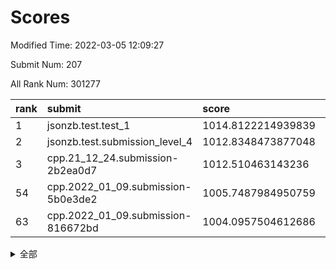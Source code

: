 # Scores

Modified Time: 2022-03-05 12:09:27

Submit Num: 207

All Rank Num: 301277

| rank |               submit               |       score        |       sigma        | pk_num |
| :--- | :--------------------------------- | :----------------- | :----------------- | :----- |
| 1    | jsonzb.test.test_1                 | 1014.8122214939839 | 0.8535847666172469 | 5819   |
| 2    | jsonzb.test.submission_level_4     | 1012.8348473877048 | 0.8020196769816805 | 5820   |
| 3    | cpp.21_12_24.submission-2b2ea0d7   | 1012.510463143236  | 0.8030585566038069 | 5821   |
| 54   | cpp.2022_01_09.submission-5b0e3de2 | 1005.7487984950759 | 0.7372011731234775 | 5827   |
| 63   | cpp.2022_01_09.submission-816672bd | 1004.0957504612686 | 0.7193472402163369 | 5823   |


<details>
<summary>全部</summary>

| rank |                 submit                 |       score        |       sigma        | pk_num |
| :--- | :------------------------------------- | :----------------- | :----------------- | :----- |
| 1    | jsonzb.test.test_1                     | 1014.8122214939839 | 0.8535847666172469 | 5819   |
| 2    | jsonzb.test.submission_level_4         | 1012.8348473877048 | 0.8020196769816805 | 5820   |
| 3    | cpp.21_12_24.submission-2b2ea0d7       | 1012.510463143236  | 0.8030585566038069 | 5821   |
| 4    | gobigger.level_3.submission_level_3_9  | 1011.5945522306466 | 0.7730625107373772 | 5816   |
| 5    | gobigger.level_3.submission_level_3_44 | 1011.459843164104  | 0.7904985323381841 | 5824   |
| 6    | gobigger.level_3.submission_level_3_34 | 1011.116938417625  | 0.7691331915195179 | 5820   |
| 7    | gobigger.level_3.submission_level_3_37 | 1010.9916899210173 | 0.7618217883980676 | 5822   |
| 8    | gobigger.level_3.submission_level_3_49 | 1010.9489404493821 | 0.75908161152919   | 5823   |
| 9    | gobigger.level_3.submission_level_3_26 | 1010.943071325617  | 0.755493917175046  | 5827   |
| 10   | gobigger.level_3.submission_level_3_1  | 1010.8975378899246 | 0.7780135777150738 | 5824   |
| 11   | gobigger.level_3.submission_level_3_28 | 1010.6853993308229 | 0.7873877967455154 | 5821   |
| 12   | gobigger.level_3.submission_level_3_10 | 1010.6678623457527 | 0.7792491116086654 | 5816   |
| 13   | gobigger.level_3.submission_level_3_6  | 1010.4019788176951 | 0.7461848216525291 | 5822   |
| 14   | gobigger.level_3.submission_level_3_39 | 1010.3084648664731 | 0.7459977511119495 | 5823   |
| 15   | gobigger.level_3.submission_level_3_14 | 1010.2142437210592 | 0.762065978362557  | 5822   |
| 16   | gobigger.level_3.submission_level_3_45 | 1010.2029939058501 | 0.7461784195872032 | 5819   |
| 17   | gobigger.level_3.submission_level_3_35 | 1010.1849762173819 | 0.7475781253861751 | 5825   |
| 18   | gobigger.level_3.submission_level_3_43 | 1010.1722140964832 | 0.7652676076719035 | 5820   |
| 19   | gobigger.level_3.submission_level_3_47 | 1010.1325554323167 | 0.7736067305586868 | 5824   |
| 20   | gobigger.level_3.submission_level_3_2  | 1010.129368323994  | 0.765475443779665  | 5815   |
| 21   | gobigger.level_3.submission_level_3_0  | 1010.1269234972823 | 0.7471218488727692 | 5823   |
| 22   | gobigger.level_3.submission_level_3_7  | 1010.1170963521078 | 0.7794944951738565 | 5817   |
| 23   | gobigger.level_3.submission_level_3_30 | 1010.0673313555156 | 0.7483352356995179 | 5821   |
| 24   | gobigger.level_3.submission_level_3_42 | 1010.0523212106622 | 0.7598199512599826 | 5824   |
| 25   | gobigger.level_3.submission_level_3_20 | 1010.0254360639816 | 0.7639484951084113 | 5819   |
| 26   | gobigger.level_3.submission_level_3_19 | 1010.0033893157806 | 0.7527888208419015 | 5822   |
| 27   | gobigger.level_3.submission_level_3_11 | 1009.9975250211916 | 0.7669060584252609 | 5816   |
| 28   | gobigger.level_3.submission_level_3_23 | 1009.9931921300268 | 0.7723421557238288 | 5820   |
| 29   | gobigger.level_3.submission_level_3_29 | 1009.9720980231525 | 0.7505037546051082 | 5819   |
| 30   | gobigger.level_3.submission_level_3_8  | 1009.8266015976664 | 0.7402676273306278 | 5824   |
| 31   | gobigger.level_3.submission_level_3_5  | 1009.8187886906047 | 0.7699396099036053 | 5823   |
| 32   | gobigger.level_3.submission_level_3_4  | 1009.7457773690875 | 0.7572183330124329 | 5825   |
| 33   | gobigger.level_3.submission_level_3_46 | 1009.7405832854304 | 0.7493334253336512 | 5817   |
| 34   | gobigger.level_3.submission_level_3_24 | 1009.6838105221519 | 0.7519649619073552 | 5825   |
| 35   | gobigger.level_3.submission_level_3_16 | 1009.6441118688105 | 0.7419181261242259 | 5825   |
| 36   | gobigger.level_3.submission_level_3_18 | 1009.6250559961435 | 0.7664244689125729 | 5822   |
| 37   | gobigger.level_3.submission_level_3_17 | 1009.5769039976053 | 0.7354424159066325 | 5824   |
| 38   | gobigger.level_3.submission_level_3_40 | 1009.5727055440666 | 0.7394209767656271 | 5818   |
| 39   | gobigger.level_3.submission_level_3_3  | 1009.549134500872  | 0.7693618832530356 | 5819   |
| 40   | gobigger.level_3.submission_level_3_33 | 1009.4808221801067 | 0.7716978783599517 | 5816   |
| 41   | gobigger.level_3.submission_level_3_25 | 1009.3457097184258 | 0.7644315020964577 | 5821   |
| 42   | gobigger.level_3.submission_level_3_27 | 1009.3167900889067 | 0.769344310809472  | 5824   |
| 43   | gobigger.level_3.submission_level_3_21 | 1009.2489004276669 | 0.7715341948067526 | 5822   |
| 44   | gobigger.level_3.submission_level_3_12 | 1009.2157314516738 | 0.744975804433606  | 5816   |
| 45   | gobigger.level_3.submission_level_3_36 | 1009.1719551969203 | 0.7505638366676939 | 5823   |
| 46   | gobigger.level_3.submission_level_3_38 | 1009.1703371071134 | 0.7645491104134319 | 5819   |
| 47   | gobigger.level_3.submission_level_3_31 | 1009.1506894785269 | 0.7551870349089598 | 5816   |
| 48   | gobigger.level_3.submission_level_3_22 | 1009.0388027603432 | 0.7494706388910082 | 5822   |
| 49   | gobigger.level_3.submission_level_3_48 | 1008.9704486722472 | 0.7386643646431108 | 5822   |
| 50   | gobigger.level_3.submission_level_3_41 | 1008.9248746372174 | 0.7514482336921667 | 5824   |
| 51   | gobigger.level_3.submission_level_3_32 | 1008.9228328327437 | 0.7792735844231905 | 5817   |
| 52   | gobigger.level_3.submission_level_3_13 | 1008.5262626002341 | 0.7387141946298499 | 5821   |
| 53   | gobigger.level_3.submission_level_3_15 | 1008.3980081864203 | 0.7478344507079988 | 5822   |
| 54   | cpp.2022_01_09.submission-5b0e3de2     | 1005.7487984950759 | 0.7372011731234775 | 5827   |
| 55   | gobigger.level_1.submission_level_1_16 | 1005.1335898158546 | 0.7166819608612167 | 5825   |
| 56   | gobigger.level_1.submission_level_1_35 | 1004.9010368474366 | 0.7158478584416631 | 5824   |
| 57   | gobigger.level_1.submission_level_1_28 | 1004.5981524110322 | 0.7287603340574048 | 5816   |
| 58   | gobigger.level_1.submission_level_1_1  | 1004.4436792219568 | 0.7260304218659948 | 5818   |
| 59   | gobigger.level_1.submission_level_1_40 | 1004.2121485442132 | 0.7180730253739194 | 5822   |
| 60   | gobigger.level_1.submission_level_1_31 | 1004.1440516890493 | 0.7117391996795013 | 5822   |
| 61   | gobigger.level_1.submission_level_1_10 | 1004.1413043579495 | 0.7104179198441831 | 5826   |
| 62   | gobigger.level_1.submission_level_1_4  | 1004.1070213509784 | 0.7127298082243487 | 5819   |
| 63   | cpp.2022_01_09.submission-816672bd     | 1004.0957504612686 | 0.7193472402163369 | 5823   |
| 64   | gobigger.level_1.submission_level_1_24 | 1003.9771154858199 | 0.7170815679275598 | 5826   |
| 65   | gobigger.level_1.submission_level_1_23 | 1003.8358702095775 | 0.7216862753707299 | 5818   |
| 66   | gobigger.level_1.submission_level_1_49 | 1003.8268922445875 | 0.7200765282106235 | 5822   |
| 67   | gobigger.level_1.submission_level_1_5  | 1003.8070479611882 | 0.7167953871792493 | 5820   |
| 68   | gobigger.level_1.submission_level_1_19 | 1003.6545178554451 | 0.7203524403619365 | 5822   |
| 69   | gobigger.level_1.submission_level_1_39 | 1003.6407631509159 | 0.721953825800851  | 5822   |
| 70   | gobigger.level_1.submission_level_1_36 | 1003.6407525166981 | 0.7074701509378583 | 5822   |
| 71   | gobigger.level_1.submission_level_1_42 | 1003.5449382634257 | 0.7178892867391248 | 5819   |
| 72   | gobigger.level_1.submission_level_1_8  | 1003.544076057581  | 0.7212755762948566 | 5822   |
| 73   | gobigger.level_1.submission_level_1_34 | 1003.5369249328944 | 0.711254554370178  | 5822   |
| 74   | gobigger.level_1.submission_level_1_14 | 1003.5195774825105 | 0.711635974627783  | 5821   |
| 75   | gobigger.level_1.submission_level_1_6  | 1003.4460310068266 | 0.7150364071731764 | 5817   |
| 76   | gobigger.level_1.submission_level_1_37 | 1003.4208507908219 | 0.722457561716831  | 5824   |
| 77   | gobigger.level_1.submission_level_1_41 | 1003.3691084073265 | 0.7156594718674874 | 5824   |
| 78   | gobigger.level_1.submission_level_1_45 | 1003.2703302562189 | 0.7162517091231861 | 5825   |
| 79   | gobigger.level_1.submission_level_1_3  | 1003.2703251512485 | 0.73167007862397   | 5819   |
| 80   | gobigger.level_1.submission_level_1_2  | 1003.268861493252  | 0.7141401710689624 | 5823   |
| 81   | gobigger.level_1.submission_level_1_0  | 1003.1724451573941 | 0.7106110370626274 | 5819   |
| 82   | gobigger.level_1.submission_level_1_12 | 1003.160920680065  | 0.7137878479026478 | 5819   |
| 83   | gobigger.level_1.submission_level_1_29 | 1003.1138751356787 | 0.7350883821982687 | 5821   |
| 84   | gobigger.level_1.submission_level_1_47 | 1003.075840568064  | 0.7174621457136204 | 5822   |
| 85   | gobigger.level_1.submission_level_1_48 | 1003.0216484803886 | 0.7030253359930226 | 5826   |
| 86   | gobigger.level_1.submission_level_1_25 | 1002.961143170608  | 0.7199713991542748 | 5825   |
| 87   | gobigger.level_1.submission_level_1_20 | 1002.9609785204325 | 0.7083166220301624 | 5823   |
| 88   | gobigger.level_1.submission_level_1_18 | 1002.8842588236008 | 0.7147599129930786 | 5821   |
| 89   | gobigger.level_1.submission_level_1_32 | 1002.8321115179923 | 0.7170597899055402 | 5823   |
| 90   | gobigger.level_1.submission_level_1_38 | 1002.8207418795067 | 0.7165428858933299 | 5822   |
| 91   | gobigger.level_1.submission_level_1_15 | 1002.817439741667  | 0.718170857095865  | 5827   |
| 92   | gobigger.level_1.submission_level_1_11 | 1002.7807527476149 | 0.7074929134724096 | 5823   |
| 93   | gobigger.level_1.submission_level_1_21 | 1002.693292660929  | 0.7015090371121583 | 5825   |
| 94   | gobigger.level_1.submission_level_1_43 | 1002.6377747660375 | 0.7135408884244354 | 5824   |
| 95   | gobigger.level_1.submission_level_1_22 | 1002.6313076857907 | 0.715099647596929  | 5819   |
| 96   | gobigger.level_1.submission_level_1_26 | 1002.60311930243   | 0.7067950616776494 | 5823   |
| 97   | gobigger.level_1.submission_level_1_17 | 1002.5813808581919 | 0.7118402299108408 | 5824   |
| 98   | gobigger.level_1.submission_level_1_44 | 1002.5157198556619 | 0.7047346072035141 | 5821   |
| 99   | gobigger.level_1.submission_level_1_7  | 1002.4734110931468 | 0.717251237634831  | 5820   |
| 100  | gobigger.level_1.submission_level_1_33 | 1002.4132026545057 | 0.7011414733222249 | 5820   |
| 101  | gobigger.level_1.submission_level_1_27 | 1001.943918359303  | 0.7194024965033452 | 5827   |
| 102  | gobigger.level_1.submission_level_1_46 | 1001.8792293776291 | 0.7019572754972954 | 5822   |
| 103  | gobigger.level_1.submission_level_1_30 | 1001.7021567022542 | 0.7108182206121325 | 5821   |
| 104  | gobigger.level_1.submission_level_1_13 | 1001.4495878119426 | 0.7106536366606548 | 5823   |
| 105  | gobigger.level_1.submission_level_1_9  | 1001.318080318048  | 0.7115895300710685 | 5819   |
| 106  | gobigger.random.submission_random_42   | 997.7542885091015  | 0.7060890122964137 | 5820   |
| 107  | gobigger.random.submission_random_31   | 996.850384510491   | 0.6916697242418706 | 5823   |
| 108  | gobigger.random.submission_random_13   | 996.8302559599476  | 0.7102029292932552 | 5821   |
| 109  | gobigger.random.submission_random_28   | 996.6810523053617  | 0.712767231204938  | 5827   |
| 110  | gobigger.random.submission_random_36   | 996.5709494639503  | 0.7043765528428177 | 5822   |
| 111  | gobigger.random.submission_random_5    | 996.5569813404849  | 0.7103855447719593 | 5819   |
| 112  | gobigger.random.submission_random_29   | 996.4973464407432  | 0.7139699139783865 | 5828   |
| 113  | gobigger.random.submission_random_38   | 996.463128626331   | 0.7050090388325132 | 5824   |
| 114  | gobigger.random.submission_random_15   | 996.4026349957882  | 0.6995884277565807 | 5823   |
| 115  | gobigger.random.submission_random_32   | 996.3817467163612  | 0.7192348186794985 | 5819   |
| 116  | gobigger.random.submission_random_6    | 996.346431636814   | 0.7140788236424226 | 5823   |
| 117  | gobigger.random.submission_random_0    | 996.3345704253012  | 0.7031360053946595 | 5824   |
| 118  | gobigger.random.submission_random_35   | 996.3297854004169  | 0.7228472470705564 | 5821   |
| 119  | gobigger.random.submission_random_21   | 996.3258324576176  | 0.717548161769646  | 5825   |
| 120  | gobigger.random.submission_random_37   | 996.2952269933644  | 0.7079942616358728 | 5819   |
| 121  | gobigger.random.submission_random_8    | 996.2796232267856  | 0.7186212182416625 | 5819   |
| 122  | gobigger.random.submission_random_12   | 996.238931939909   | 0.705606743328874  | 5825   |
| 123  | gobigger.random.submission_random_34   | 996.1638470584351  | 0.7049699821510761 | 5816   |
| 124  | gobigger.random.submission_random_14   | 996.1318490384292  | 0.7054305591283669 | 5827   |
| 125  | gobigger.random.submission_random_27   | 996.1085095787123  | 0.7200629588884095 | 5827   |
| 126  | gobigger.random.submission_random_4    | 996.1054879521831  | 0.7251304519887986 | 5826   |
| 127  | gobigger.random.submission_random_41   | 996.0666340037775  | 0.6896910782150832 | 5821   |
| 128  | gobigger.random.submission_random_1    | 995.991395661015   | 0.719367226502     | 5821   |
| 129  | gobigger.random.submission_random_22   | 995.9793670762587  | 0.7090945501015011 | 5822   |
| 130  | gobigger.random.submission_random_23   | 995.885280376382   | 0.7160838781109101 | 5821   |
| 131  | gobigger.random.submission_random_39   | 995.8851322606864  | 0.7106281668047288 | 5822   |
| 132  | gobigger.random.submission_random_16   | 995.8398154148574  | 0.7099819780446989 | 5820   |
| 133  | gobigger.random.submission_random_33   | 995.8262151863763  | 0.7012053652439998 | 5823   |
| 134  | gobigger.random.submission_random_30   | 995.7614960523413  | 0.7061064309409025 | 5823   |
| 135  | gobigger.random.submission_random_40   | 995.7423448399521  | 0.7001936737238936 | 5820   |
| 136  | gobigger.random.submission_random_45   | 995.6878320374104  | 0.7139350299004404 | 5823   |
| 137  | gobigger.random.submission_random_7    | 995.686859710295   | 0.7124289276071288 | 5827   |
| 138  | gobigger.random.submission_random_46   | 995.6563051822103  | 0.7058022583805629 | 5824   |
| 139  | gobigger.random.submission_random_48   | 995.6263631453476  | 0.6967747509918921 | 5819   |
| 140  | gobigger.random.submission_random_24   | 995.6119699816209  | 0.7189306901757578 | 5821   |
| 141  | gobigger.random.submission_random_11   | 995.6033684423426  | 0.7076534131819178 | 5822   |
| 142  | gobigger.random.submission_random_43   | 995.5409060258879  | 0.7081620607795405 | 5819   |
| 143  | gobigger.random.submission_random_9    | 995.5150563614706  | 0.7109079459567436 | 5823   |
| 144  | gobigger.random.submission_random_49   | 995.4972540885024  | 0.719939206091447  | 5822   |
| 145  | gobigger.random.submission_random_3    | 995.4070573419015  | 0.7059009426023575 | 5818   |
| 146  | gobigger.random.submission_random_20   | 995.3816334763712  | 0.7061549322374384 | 5824   |
| 147  | gobigger.random.submission_random_2    | 995.3383342763107  | 0.7022144128803282 | 5818   |
| 148  | gobigger.random.submission_random_19   | 995.311983977826   | 0.7121500560878964 | 5824   |
| 149  | gobigger.random.submission_random_10   | 995.2862182391991  | 0.7118302915667897 | 5821   |
| 150  | gobigger.random.submission_random_26   | 995.2244193993628  | 0.7123372761443217 | 5814   |
| 151  | gobigger.random.submission_random_47   | 995.2114684247427  | 0.7257002627167985 | 5822   |
| 152  | gobigger.random.submission_random_18   | 995.1704952127078  | 0.7115461665168549 | 5817   |
| 153  | gobigger.random.submission_random_44   | 995.0965350947858  | 0.7163733695191825 | 5824   |
| 154  | gobigger.random.submission_random_17   | 995.0756820599001  | 0.6938981609685457 | 5821   |
| 155  | gobigger.random.submission_random_25   | 994.8776376008728  | 0.7236437687615169 | 5825   |
| 156  | gobigger.level_2.submission_level_2_25 | 994.2084451780689  | 0.7196802263829305 | 5819   |
| 157  | gobigger.level_2.submission_level_2_48 | 993.4497872636571  | 0.7217455773356375 | 5827   |
| 158  | gobigger.level_2.submission_level_2_29 | 993.4200968071143  | 0.753459488082901  | 5824   |
| 159  | gobigger.level_2.submission_level_2_49 | 993.3911100376307  | 0.7349603063715666 | 5821   |
| 160  | gobigger.level_2.submission_level_2_17 | 993.3696410971248  | 0.7377785337678944 | 5822   |
| 161  | gobigger.level_2.submission_level_2_27 | 993.2911833707915  | 0.7355636159993131 | 5824   |
| 162  | gobigger.level_2.submission_level_2_40 | 993.2786610239438  | 0.7331314921394119 | 5820   |
| 163  | gobigger.level_2.submission_level_2_7  | 993.0492131683541  | 0.7263001502780206 | 5826   |
| 164  | gobigger.level_2.submission_level_2_19 | 993.041739626789   | 0.7530090743396334 | 5821   |
| 165  | gobigger.level_2.submission_level_2_8  | 993.0223190876128  | 0.7252907744464037 | 5820   |
| 166  | gobigger.level_2.submission_level_2_10 | 992.9168445975699  | 0.7289951198750233 | 5824   |
| 167  | gobigger.level_2.submission_level_2_45 | 992.8773877775061  | 0.727141812173674  | 5824   |
| 168  | gobigger.level_2.submission_level_2_6  | 992.8390548495626  | 0.7217925331530736 | 5827   |
| 169  | gobigger.level_2.submission_level_2_21 | 992.7858964279133  | 0.7531633507567963 | 5827   |
| 170  | gobigger.level_2.submission_level_2_38 | 992.7334552505146  | 0.7320439519690225 | 5825   |
| 171  | gobigger.level_2.submission_level_2_26 | 992.6745016836245  | 0.7442223762767809 | 5822   |
| 172  | gobigger.level_2.submission_level_2_43 | 992.6397143826035  | 0.7269228157221366 | 5816   |
| 173  | gobigger.level_2.submission_level_2_9  | 992.5809832689339  | 0.735989475736402  | 5822   |
| 174  | gobigger.level_2.submission_level_2_1  | 992.539064122417   | 0.7362142633533951 | 5825   |
| 175  | gobigger.level_2.submission_level_2_36 | 992.509583785563   | 0.7514582528721271 | 5826   |
| 176  | gobigger.level_2.submission_level_2_37 | 992.4977883482284  | 0.7448968098316481 | 5820   |
| 177  | gobigger.level_2.submission_level_2_23 | 992.4756857564488  | 0.7550152945056434 | 5823   |
| 178  | gobigger.level_2.submission_level_2_35 | 992.4031752234813  | 0.7316430579325313 | 5822   |
| 179  | gobigger.level_2.submission_level_2_12 | 992.2640296559979  | 0.7291746424395565 | 5820   |
| 180  | gobigger.level_2.submission_level_2_13 | 992.2514476731201  | 0.7447249074409767 | 5825   |
| 181  | gobigger.level_2.submission_level_2_47 | 992.2163983493788  | 0.7365854417918541 | 5820   |
| 182  | gobigger.level_2.submission_level_2_42 | 992.2140630974784  | 0.7498509518486047 | 5818   |
| 183  | gobigger.level_2.submission_level_2_15 | 992.1326790973277  | 0.7359202177062206 | 5821   |
| 184  | gobigger.level_2.submission_level_2_18 | 992.0293423630629  | 0.7354492160751843 | 5822   |
| 185  | gobigger.level_2.submission_level_2_16 | 992.0107094361346  | 0.7388981859485527 | 5822   |
| 186  | gobigger.level_2.submission_level_2_22 | 991.9281928256744  | 0.7431266996963735 | 5819   |
| 187  | gobigger.level_2.submission_level_2_30 | 991.8768662712703  | 0.7451666196924627 | 5822   |
| 188  | gobigger.level_2.submission_level_2_31 | 991.7921305808179  | 0.7363873104383374 | 5818   |
| 189  | gobigger.level_2.submission_level_2_33 | 991.788041184194   | 0.7517997088338966 | 5821   |
| 190  | gobigger.level_2.submission_level_2_28 | 991.758298199407   | 0.7388139836221373 | 5821   |
| 191  | gobigger.level_2.submission_level_2_14 | 991.7424901176624  | 0.7298601669581485 | 5824   |
| 192  | gobigger.level_2.submission_level_2_2  | 991.6988833650332  | 0.7518788106364048 | 5818   |
| 193  | gobigger.level_2.submission_level_2_11 | 991.6876897340386  | 0.7478359522798642 | 5818   |
| 194  | gobigger.level_2.submission_level_2_24 | 991.602734439587   | 0.7448267599022153 | 5824   |
| 195  | gobigger.level_2.submission_level_2_32 | 991.6000127772477  | 0.7435500694720839 | 5822   |
| 196  | gobigger.level_2.submission_level_2_0  | 991.5773265660331  | 0.7439187914998946 | 5828   |
| 197  | gobigger.level_2.submission_level_2_44 | 991.5451412014016  | 0.7478936281574453 | 5823   |
| 198  | gobigger.level_2.submission_level_2_41 | 991.5320548749696  | 0.7344900689163754 | 5821   |
| 199  | gobigger.level_2.submission_level_2_4  | 991.5186486730033  | 0.7658812392693795 | 5821   |
| 200  | gobigger.level_2.submission_level_2_20 | 991.3667104171486  | 0.7512799393709666 | 5820   |
| 201  | gobigger.level_2.submission_level_2_5  | 991.3083289698773  | 0.7509987035686521 | 5824   |
| 202  | gobigger.level_2.submission_level_2_39 | 991.1872858618897  | 0.7559668768460205 | 5823   |
| 203  | gobigger.level_2.submission_level_2_46 | 991.1219472324784  | 0.748591004873351  | 5821   |
| 204  | gobigger.level_2.submission_level_2_34 | 991.103064652468   | 0.7687374324845213 | 5819   |
| 205  | gobigger.level_2.submission_level_2_3  | 989.8282245114001  | 0.7716494449819576 | 5822   |
| 206  | gobigger.none.submission_none_0        | 977.4250508959382  | 1.1792948133311167 | 5823   |
| 207  | gobigger.none.submission_none_1        | 976.1048888731996  | 1.4145042707656312 | 5825   |

</details>